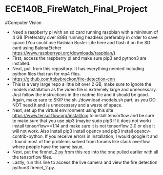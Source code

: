 # ECE140B_FireWatch_Final_Project

#Computer Vision
 - Need a raspberry pi with an sd card running raspbian with a minimum of 4 GB (Preferably over 8GB) running headless preferably in order to save space (You could use Rasbian Buster Lite here and flash it on the SD card using BalenaEtcher https://www.raspberrypi.org/downloads/raspbian/).
 - First, access the raspberry pi and make sure pip3 and python3 are installed.
 - Next, pull from this repository. It has everything needed including python files that run for mp4 files.
 - https://github.com/tobybreckon/fire-detection-cnn
 - This is a very large repo a little bit over 2 GB, make sure to ignore the models installation as the video file is extremely large and unnecessary. Just follow the instructions in the readme file and it should be good. Again, make sure to SKIP the sh ./download-models.sh part, as you DO NOT need it and is unnecessary and a waste of space.
 - Next, set up the virtual environment using this site https://www.tensorflow.org/install/pip to install tensorflow and be sure to make sure that you use pip3 (maybe sudo pip3 if it does not work) install tensorflow==1.14 and make sure it is not tensorflow 2.0 or else it will not work. Also install pip3 install opencv and pip3 install opencv-contrib-python. If you receive errors in installation, I would google it and I found most of the problems solved from forums like stack overflow where people have the same issue.
 - Next, put the firenet_2.py from this rep into the one pulled earlier with all the tensorflow files.
 - Lastly, run this line to access the live camera and view the fire detection    python3 firenet_2.py.

